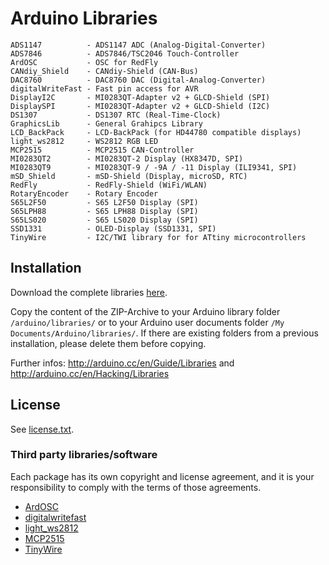 # Arduino Libraries
```
ADS1147          - ADS1147 ADC (Analog-Digital-Converter)
ADS7846          - ADS7846/TSC2046 Touch-Controller
ArdOSC           - OSC for RedFly
CANdiy_Shield    - CANdiy-Shield (CAN-Bus)
DAC8760          - DAC8760 DAC (Digital-Analog-Converter)
digitalWriteFast - Fast pin access for AVR
DisplayI2C       - MI0283QT-Adapter v2 + GLCD-Shield (SPI)
DisplaySPI       - MI0283QT-Adapter v2 + GLCD-Shield (I2C)
DS1307           - DS1307 RTC (Real-Time-Clock)
GraphicsLib      - General Grahipcs Library
LCD_BackPack     - LCD-BackPack (for HD44780 compatible displays)
light_ws2812     - WS2812 RGB LED
MCP2515          - MCP2515 CAN-Controller
MI0283QT2        - MI0283QT-2 Display (HX8347D, SPI)
MI0283QT9        - MI0283QT-9 / -9A / -11 Display (ILI9341, SPI)
mSD_Shield       - mSD-Shield (Display, microSD, RTC)
RedFly           - RedFly-Shield (WiFi/WLAN)
RotaryEncoder    - Rotary Encoder
S65L2F50         - S65 L2F50 Display (SPI)
S65LPH88         - S65 LPH88 Display (SPI)
S65LS020         - S65 LS020 Display (SPI)
SSD1331          - OLED-Display (SSD1331, SPI)
TinyWire         - I2C/TWI library for for ATtiny microcontrollers
```


## Installation
Download the complete libraries [here](https://github.com/watterott/Arduino-Libs/archive/master.zip).

Copy the content of the ZIP-Archive to your Arduino library folder ```/arduino/libraries/``` or to your Arduino user documents folder ```/My Documents/Arduino/libraries/```.
If there are existing folders from a previous installation, please delete them before copying.

Further infos: http://arduino.cc/en/Guide/Libraries and http://arduino.cc/en/Hacking/Libraries


## License
See [license.txt](https://raw.github.com/watterott/Arduino-Libs/master/license.txt).

### Third party libraries/software
Each package has its own copyright and license agreement, and it is your responsibility to comply with the terms of those agreements.
* [ArdOSC](https://github.com/recotana/ArdOSC/)
* [digitalwritefast](http://code.google.com/p/digitalwritefast)
* [light_ws2812](https://github.com/cpldcpu/light_ws2812)
* [MCP2515](https://github.com/franksmicro/Arduino/tree/master/libraries/MCP2515)
* [TinyWire](https://github.com/sudar/TinyWire)

